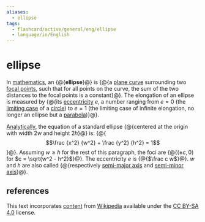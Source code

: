 ```yaml
---
aliases:
  - ellipse
tags:
  - flashcard/active/general/eng/ellipse
  - language/in/English
---
```


# ellipse

In [mathematics](mathematics.md), an {@{__ellipse__}@} is {@{a [plane curve](plane%20curve.md) surrounding two [focal points](focus%20(geometry).md), such that for all points on the curve, the sum of the two distances to the focal points is a constant}@}. The elongation of an ellipse is measured by {@{its [eccentricity](eccntricity%20(mathematics).md) $e$, a number ranging from $e = 0$ (the [limiting case](limiting%20case%20(mathematics).md) of a [circle](circle.md)) to $e = 1$ (the limiting case of infinite elongation, no longer an ellipse but a [parabola](parabola.md))}@}. <!--SR:!2025-08-23,310,330!2026-07-20,494,290!2027-02-04,701,330-->

[Analytically](analytic%20geometry.md), the equation of a standard ellipse {@{centered at the origin with width $2w$ and height $2h$}@} is: {@{$$\frac {x^2} {w^2} + \frac {y^2} {h^2} = 1$$}@}. Assuming $w \ge h$ for the rest of this paragraph, the foci are {@{$(\pm c, 0)$ for $c = \sqrt{w^2 - h^2}$}@}. The eccentricity $e$ is {@{$\frac c w$}@}. $w$ and $h$ are also called {@{respectively [semi-major axis](semi-major%20and%20semi-minor%20axes.md) and [semi-minor axis](semi-major%20and%20semi-minor%20axes.md)}@}. <!--SR:!2026-08-30,569,310!2026-09-13,602,330!2026-11-30,498,270!2027-01-26,664,290!2026-09-04,537,310-->

## references

This text incorporates [content](https://en.wikipedia.org/wiki/ellipse) from [Wikipedia](Wikipedia.md) available under the [CC BY-SA 4.0](https://creativecommons.org/licenses/by-sa/4.0/) license.
